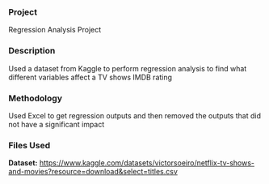 ### Project
Regression Analysis Project
### Description
Used a dataset from Kaggle to perform regression analysis to find what different variables affect a TV shows IMDB rating
### Methodology
Used Excel to get regression outputs and then removed the outputs that did not have a significant impact
### Files Used
**Dataset:** https://www.kaggle.com/datasets/victorsoeiro/netflix-tv-shows-and-movies?resource=download&select=titles.csv
